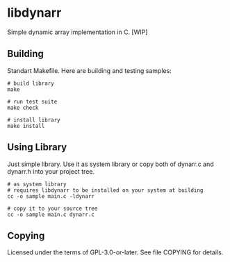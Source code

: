 # libdynarr
Simple dynamic array implementation in C. [WIP]

## Building
Standart Makefile. Here are building and testing samples:

    # build library
    make

    # run test suite
    make check

    # install library
    make install

## Using Library
Just simple library. Use it as system library or copy both of dynarr.c and
dynarr.h into your project tree.

    # as system library
    # requires libdynarr to be installed on your system at building
    cc -o sample main.c -ldynarr

    # copy it to your source tree
    cc -o sample main.c dynarr.c

## Copying
Licensed under the terms of GPL-3.0-or-later. See file COPYING for details.
